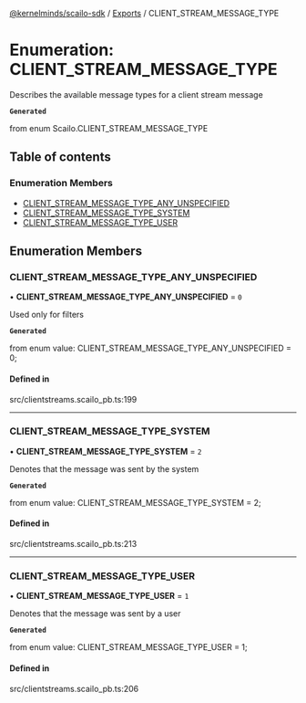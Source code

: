 [@kernelminds/scailo-sdk](../README.md) / [Exports](../modules.md) / CLIENT\_STREAM\_MESSAGE\_TYPE

# Enumeration: CLIENT\_STREAM\_MESSAGE\_TYPE

Describes the available message types for a client stream message

**`Generated`**

from enum Scailo.CLIENT_STREAM_MESSAGE_TYPE

## Table of contents

### Enumeration Members

- [CLIENT\_STREAM\_MESSAGE\_TYPE\_ANY\_UNSPECIFIED](CLIENT_STREAM_MESSAGE_TYPE.md#client_stream_message_type_any_unspecified)
- [CLIENT\_STREAM\_MESSAGE\_TYPE\_SYSTEM](CLIENT_STREAM_MESSAGE_TYPE.md#client_stream_message_type_system)
- [CLIENT\_STREAM\_MESSAGE\_TYPE\_USER](CLIENT_STREAM_MESSAGE_TYPE.md#client_stream_message_type_user)

## Enumeration Members

### CLIENT\_STREAM\_MESSAGE\_TYPE\_ANY\_UNSPECIFIED

• **CLIENT\_STREAM\_MESSAGE\_TYPE\_ANY\_UNSPECIFIED** = ``0``

Used only for filters

**`Generated`**

from enum value: CLIENT_STREAM_MESSAGE_TYPE_ANY_UNSPECIFIED = 0;

#### Defined in

src/clientstreams.scailo_pb.ts:199

___

### CLIENT\_STREAM\_MESSAGE\_TYPE\_SYSTEM

• **CLIENT\_STREAM\_MESSAGE\_TYPE\_SYSTEM** = ``2``

Denotes that the message was sent by the system

**`Generated`**

from enum value: CLIENT_STREAM_MESSAGE_TYPE_SYSTEM = 2;

#### Defined in

src/clientstreams.scailo_pb.ts:213

___

### CLIENT\_STREAM\_MESSAGE\_TYPE\_USER

• **CLIENT\_STREAM\_MESSAGE\_TYPE\_USER** = ``1``

Denotes that the message was sent by a user

**`Generated`**

from enum value: CLIENT_STREAM_MESSAGE_TYPE_USER = 1;

#### Defined in

src/clientstreams.scailo_pb.ts:206
